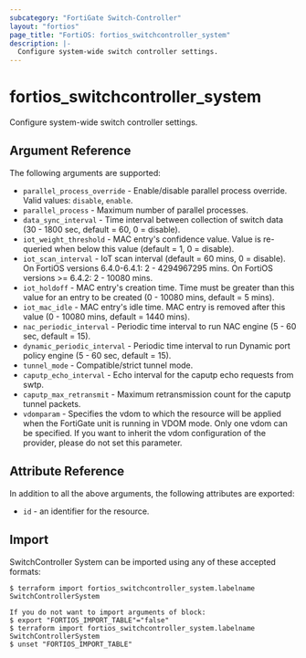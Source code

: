 ```yaml
---
subcategory: "FortiGate Switch-Controller"
layout: "fortios"
page_title: "FortiOS: fortios_switchcontroller_system"
description: |-
  Configure system-wide switch controller settings.
---
```


# fortios_switchcontroller_system
Configure system-wide switch controller settings.

## Argument Reference

The following arguments are supported:

* `parallel_process_override` - Enable/disable parallel process override. Valid values: `disable`, `enable`.
* `parallel_process` - Maximum number of parallel processes.
* `data_sync_interval` - Time interval between collection of switch data (30 - 1800 sec, default = 60, 0 = disable).
* `iot_weight_threshold` - MAC entry's confidence value. Value is re-queried when below this value (default = 1, 0 = disable).
* `iot_scan_interval` - IoT scan interval (default = 60 mins, 0 = disable). On FortiOS versions 6.4.0-6.4.1: 2 - 4294967295 mins. On FortiOS versions >= 6.4.2: 2 - 10080 mins.
* `iot_holdoff` - MAC entry's creation time. Time must be greater than this value for an entry to be created (0 - 10080 mins, default = 5 mins).
* `iot_mac_idle` - MAC entry's idle time. MAC entry is removed after this value (0 - 10080 mins, default = 1440 mins).
* `nac_periodic_interval` - Periodic time interval to run NAC engine (5 - 60 sec, default = 15).
* `dynamic_periodic_interval` - Periodic time interval to run Dynamic port policy engine (5 - 60 sec, default = 15).
* `tunnel_mode` - Compatible/strict tunnel mode.
* `caputp_echo_interval` - Echo interval for the caputp echo requests from swtp.
* `caputp_max_retransmit` - Maximum retransmission count for the caputp tunnel packets.
* `vdomparam` - Specifies the vdom to which the resource will be applied when the FortiGate unit is running in VDOM mode. Only one vdom can be specified. If you want to inherit the vdom configuration of the provider, please do not set this parameter.


## Attribute Reference

In addition to all the above arguments, the following attributes are exported:
* `id` - an identifier for the resource.

## Import

SwitchController System can be imported using any of these accepted formats:
```
$ terraform import fortios_switchcontroller_system.labelname SwitchControllerSystem

If you do not want to import arguments of block:
$ export "FORTIOS_IMPORT_TABLE"="false"
$ terraform import fortios_switchcontroller_system.labelname SwitchControllerSystem
$ unset "FORTIOS_IMPORT_TABLE"
```
